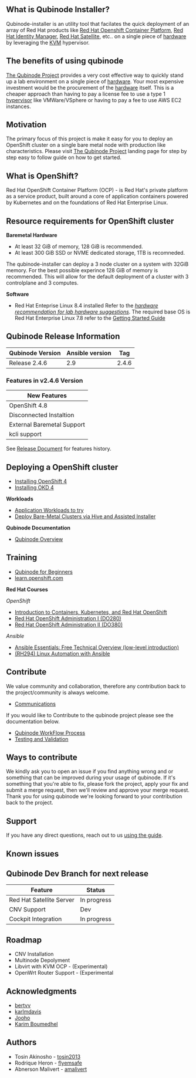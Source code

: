 ## What is Qubinode Installer?
Qubinode-installer is an utility tool that facilates the quick deployment of an array of Red Hat products like [Red Hat Openshift Container Platform](https://www.openshift.com/), [Red Hat Identity Manager](https://access.redhat.com/products/identity-management#getstarted), [Red Hat Satellite](https://www.redhat.com/en/technologies/management/satellite), etc.. on a single piece of [hardware](https://mitxpc.com/products/gn-e300-9d-8tp) by leveraging the [KVM](https://www.linux-kvm.org/page/Main_Page) hypervisor.

## The benefits of using qubinode
[The Qubinode Project](https://qubinode.io/) provides a very cost effective way to quickly stand up a lab environment on a single piece of [hardware](https://mitxpc.com/products/gn-e300-9d-8tp). Your most expensive investment would be the procurement of the [hardware](https://mitxpc.com/products/gn-e300-9d-8tp) itself. This is a cheaper approach than having to pay a license fee to use a type 1 [hypervisor](https://www.vmware.com/topics/glossary/content/hypervisor) like VMWare/VSphere or having to pay a fee to use AWS EC2 instances.

## Motivation
The primary focus of this project is make it easy for you to deploy an OpenShift cluster on a single bare metal node with production like characteristics. Please visit [The Qubinode Project](https://qubinode.io/) landing page for step by step easy to follow guide on how to get started.

## What is OpenShift?
Red Hat OpenShift Container Platform (OCP) - is Red Hat's private platform as a service product, built around a core of application containers powered by Kubernetes and on the foundations of Red Hat Enterprise Linux.

## Resource requirements for OpenShift cluster

**Baremetal Hardware**
* At least 32 GiB of memory, 128 GiB is recommended.
* At least 300 GiB SSD or NVME dedicated storage, 1TB is recomneded.

The qubinode-installer can deploy a 3 node cluster on a system with 32GiB memory.
For the best possible experince 128 GiB of memory is recommended. This will allow
for the default deployment of a cluster with 3 controlplane and 3 computes.

**Software**
* Red Hat Enteprise Linux 8.4 installed 
Refer to the _[hardware recommendation for lab hardware suggestions](docs/qubinode/hardwareguide.md)_.
The required base OS is Red Hat Enterprise Linux 7.8 refer to the [Getting Started Guide](docs/README.md)

## Qubinode Release Information

| Qubinode Version  | Ansible version | Tag |
| ------------- | ----------------- |-----------------|
|     Release 2.4.6     | 2.9               | 2.4.6 |


### Features in v2.4.6 Version
New Features |
--|
OpenShift 4.8 |
Disconnected Instaltion | 
External Baremetal Support |
kcli support |


See [Release Document](docs/qubinode/releases.md) for features history.

## Deploying a OpenShift cluster

- [Installing OpenShift 4](docs/qubinode/openshift4_installation_steps.md)
- [Installing OKD 4](docs/qubinode/okd4_installation_steps.md)

**Workloads**
- [Application Workloads to try](docs/qubinode/workloads/README.md)
- [Deploy Bare-Metal Clusters via Hive and Assisted Installer](https://github.com/tosin2013/bare-metal-assisted-installer)

**Qubinode Documentation**
- [Qubinode Overview](docs/README.md)

## Training
* [Qubinode for Beginners](docs/beginners.md)
* [learn.openshift.com](https://learn.openshift.com/)

**Red Hat Courses**

_OpenShift_
* [Introduction to Containers, Kubernetes, and Red Hat OpenShift](https://www.redhat.com/en/services/training/do180-introduction-containers-kubernetes-red-hat-openshift)
* [Red Hat OpenShift Administration I (DO280)](https://www.redhat.com/en/services/training/do280-red-hat-openshift-administration-i)
* [Red Hat OpenShift Administration II (DO380)](https://www.redhat.com/en/services/training/do380-red-hat-openshift-administration-ii-high-availability)

_Ansible_
- [Ansible Essentials: Free Technical Overview (low-level introduction)](https://www.redhat.com/en/services/training/do007-ansible-essentials-simplicity-automation-technical-overview)
- [(RH294) Linux Automation with Ansible](https://www.redhat.com/en/services/training/rh294-red-hat-system-administration-iii-linux-automation)

## Contribute
We value community and collaboration, therefore any contribution back to the project/community is always welcome. 
* [Communications](docs/qubinode/communication.md)


If you would like to Contribute to the qubinode project please see the documentation below.  
* [Qubinode WorkFlow Process](docs/CONTRIBUTING.md)  
* [Testing and Validation](test/README.md)  

## Ways to contribute
We kindly ask you to open an issue if you find anything wrong and or something that can be improved during your usage of qubinode. If it's something that you're able to fix, please fork the project, apply your fix and submit a merge request, then we'll review and approve your merge request. Thank you for using qubinode we're looking forward to your contribution back to the project.

## Support
If you have any direct questions, reach out to us [using the guide](docs/communication.md).

## Known issues

## Qubinode Dev Branch for next release
Feature  |  Status
--|---
Red Hat Satellite Server  | In progress
CNV Support | Dev
Cockpit Integration | In progress

## Roadmap
* CNV Installation 
* Multinode Depolyment
* Libvirt with KVM  OCP - (Experimental)
* OpenWrt Router Support - (Experimental

## Acknowledgments
* [bertvv](https://github.com/bertvv)
* [karlmdavis](https://github.com/karlmdavis)
* [Jooho](https://github.com/Jooho)
* [Karim Boumedhel](https://github.com/karmab)

## Authors
* Tosin Akinosho - [tosin2013](https://github.com/tosin2013)
* Rodrique Heron - [flyemsafe](https://github.com/flyemsafe)
* Abnerson Malivert - [amalivert](https://github.com/amalivert)
